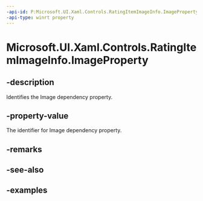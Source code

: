 ```yaml
---
-api-id: P:Microsoft.UI.Xaml.Controls.RatingItemImageInfo.ImageProperty
-api-type: winrt property
---
```

<!-- Property syntax.
public DependencyProperty ImageProperty { get; }
-->

# Microsoft.UI.Xaml.Controls.RatingItemImageInfo.ImageProperty


## -description

Identifies the Image dependency property.


## -property-value

The identifier for Image dependency property.


## -remarks


## -see-also


## -examples


